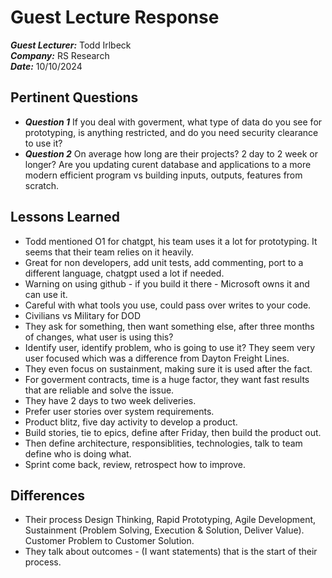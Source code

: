 # Guest Lecture Response
***Guest Lecturer:*** Todd Irlbeck<br>
***Company:*** RS Research<br>
***Date:*** 10/10/2024<br>

## Pertinent Questions
- ***Question 1*** If you deal with goverment, what type of data do you see for prototyping, is anything restricted, and do you need security clearance to use it?
- ***Question 2*** On average how long are their projects? 2 day to 2 week or longer? Are you updating curent database and applications to a more modern efficient program vs building inputs, outputs, features from scratch. 


## Lessons Learned
- Todd mentioned O1 for chatgpt, his team uses it a lot for prototyping. It seems that their team relies on it heavily.
- Great for non developers, add unit tests, add commenting, port to a different language, chatgpt used a lot if needed.
- Warning on using github - if you build it there - Microsoft owns it and can use it.
- Careful with what tools you use, could pass over writes to your code.
- Civilians vs Military for DOD
- They ask for something, then want something else, after three months of changes, what user is using this?
- Identify user, identify problem, who is going to use it? They seem very user focused which was a difference from Dayton Freight Lines.
- They even focus on sustainment, making sure it is used after the fact.
- For goverment contracts, time is a huge factor, they want fast results that are reliable and solve the issue.
- They have 2 days to two week deliveries.
- Prefer user stories over system requirements.
- Product blitz, five day activity to develop a product.
- Build stories, tie to epics, define after Friday, then build the product out.
- Then define architecture, responsiblities, technologies, talk to team define who is doing what.
- Sprint come back, review, retrospect how to improve. 


## Differences
- Their process Design Thinking, Rapid Prototyping, Agile Development, Sustainment (Problem Solving, Execution & Solution, Deliver Value). Customer Problem to Customer Solution. 
- They talk about outcomes - (I want statements) that is the start of their process. 

